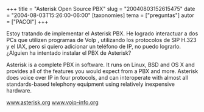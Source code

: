 +++
title = "Asterisk Open Source PBX"
slug = "20040803152615475"
date = "2004-08-03T15:26:00-06:00"
[taxonomies]
tema = ["preguntas"]
autor = ["PACOI"]
+++

Estoy tratando de implementar el Asterisk PBX. He logrado interactuar a
dos PCs que utilizen programas de VoIp , utilizando los protocolos de
SIP H.323 y el IAX, pero si quiero adicionar un teléfono de IP, no puedo
lograrlo. ¿Alguien ha intentado instalar el PBX de Asterisk?

<!-- more -->
Asterisk is a complete PBX in software. It runs on Linux, BSD and OS X
and provides all of the features you would expect from a PBX and more.
Asterisk does voice over IP in four protocols, and can interoperate with
almost all standards-based telephony equipment using relatively
inexpensive hardware.

www.asterisk.org www.voip-info.org

